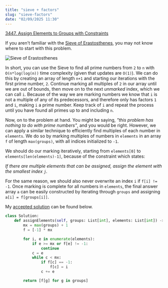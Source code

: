 ```yaml
---
title: "sieve + factors"
slug: "sieve-factors"
date: "02/09/2025 11:30"
---
```

[3447. Assign Elements to Groups with Constraints](https://leetcode.com/problems/assign-elements-to-groups-with-constraints/)

If you aren't familiar with the [Sieve of Erastosthenes](https://en.wikipedia.org/wiki/Sieve_of_Eratosthenes), you may not know where to start with this problem. 

![Sieve of Erastosthenes](https://upload.wikimedia.org/wikipedia/commons/9/94/Animation_Sieve_of_Eratosth.gif)

In short, you can use the Sieve to find all prime numbers from `2` to `n` with `O(n*log(log(n))` time complexity (given that updates are `O(1)`). We can do this by creating an array of length `n+1` and starting our iterations with the first prime number, `2`. Continue marking all multiples of `2` in our array until we are out of bounds, then move on to the next _unmarked_ index, which we can call `i`. Because of the way we are marking numbers we know that `i` is not a multiple of any of its predecessors, and therefore only has factors `1` and `i`, making `i` a prime number. Keep track of `i` and repeat the process until you have found all primes up to and including `n`.

Now, on to the problem at hand. You might be saying, _"this problem has nothing to do with prime numbers"_, and you would be right. However, we can apply a similar technique to efficiently find multiples of each number in `elements`. We do so by marking multiples of numbers in `elements` in an array `f` of length `max(groups)`, with all indices initialized to `-1`.

We should do our marking iteratively, starting from `elements[0]` to `elements[len(elements)-1]`, because of the constraint which states: 

_If there are multiple elements that can be assigned, assign the element with the smallest index `j`._

For the same reason, we should also never overwrite an index `i` if `f[i] != -1`. Once marking is complete for all numbers in `elements`, the final answer array `a` can be easily constructed by iterating through `groups` and assigning `a[i] = f[groups[i]]`.

My [accepted solution](https://leetcode.com/submissions/detail/1537151026/) can be found below.

```py
class Solution:
    def assignElements(self, groups: List[int], elements: List[int]) -> List[int]:
        mx = max(groups) + 1
        f = [-1] * mx

        for i, e in enumerate(elements):
            if e >= mx or f[e] != -1:
                continue
            c = e
            while c < mx:
                if f[c] == -1:
                    f[c] = i
                c += e

        return [f[g] for g in groups]
```

